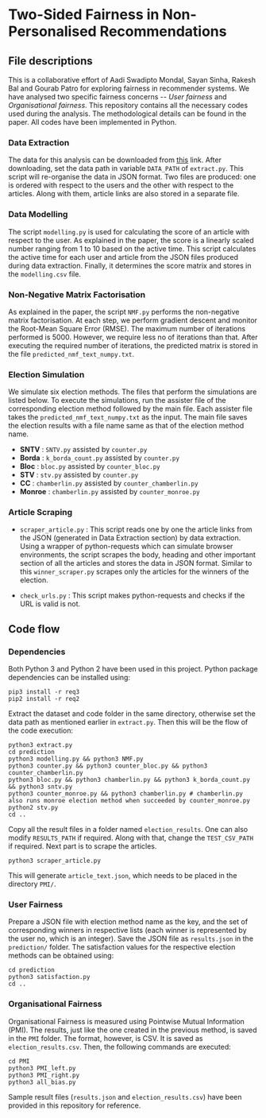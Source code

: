 # Two-Sided Fairness in Non-Personalised Recommendations

## File descriptions
This is a collaborative effort of Aadi Swadipto Mondal, Sayan Sinha, Rakesh Bal and Gourab Patro for exploring fairness in recommender systems. We have analysed two specific fairness concerns -- _User fairness_ and _Organisational fairness_. This repository contains all the necessary codes used during the analysis. The methodological details can be found in the paper. All codes have been implemented in Python.

### Data Extraction

The data for this analysis can be downloaded from [this](http://reclab.idi.ntnu.no/dataset/) link. After downloading, set the data path in variable `DATA_PATH` of `extract.py`. This script will re-organise the data in JSON format. Two files are produced: one is ordered with respect to the users and the other with respect to the articles. Along with them, article links are also stored in a separate file. 

### Data Modelling

The script `modelling.py` is used for calculating the score of an article with respect to the user. As explained in the paper, the score is a linearly scaled number ranging from 1 to 10 based on the active time. This script calculates the active time for each user and article from the JSON files produced during data extraction. Finally, it determines the score matrix and stores in the `modelling.csv` file.

### Non-Negative Matrix Factorisation

As explained in the paper, the script `NMF.py` performs the non-negative matrix factorisation. At each step, we perform gradient descent and monitor the Root-Mean Square Error (RMSE). The maximum number of iterations performed is 5000. However, we require less no of iterations than that. After executing the required number of iterations, the predicted matrix is stored in the file `predicted_nmf_text_numpy.txt`.

### Election Simulation

We simulate six election methods. The files that perform the simulations are listed below. To execute the simulations, run the assister file of the corresponding election method followed by the main file. Each assister file takes the `predicted_nmf_text_numpy.txt` as the input. The main file saves the election results with a file name same as that of the election method name.

- **SNTV** : `SNTV.py` assisted by `counter.py` 
- **Borda** : `k_borda_count.py` assisted by `counter.py`
- **Bloc** : `bloc.py` assisted by `counter_bloc.py`
- **STV** : `stv.py` assisted by `counter.py`
- **CC** : `chamberlin.py` assisted by `counter_chamberlin.py`
- **Monroe** : `chamberlin.py` assisted by `counter_monroe.py`


### Article Scraping

- `scraper_article.py` : This script reads one by one the article links from the JSON (generated in Data Extraction section) by data extraction. Using a wrapper of python-requests which can simulate browser environments, the script scrapes the body, heading and other important section of all the articles and stores the data in JSON format. Similar to this `winner_scraper.py` scrapes only the articles for the winners of the election.

- `check_urls.py` : This script makes python-requests and checks if the URL is valid is not. 


## Code flow
### Dependencies
Both Python 3 and Python 2 have been used in this project. Python package dependencies can be installed using:

```
pip3 install -r req3
pip2 install -r req2
```

Extract the dataset and code folder in the same directory, otherwise set the data path as mentioned earlier in `extract.py`. Then this will be the flow of the code execution:  
```
python3 extract.py
cd prediction
python3 modelling.py && python3 NMF.py
python3 counter.py && python3 counter_bloc.py && python3 counter_chamberlin.py
python3 bloc.py && python3 chamberlin.py && python3 k_borda_count.py && python3 sntv.py
python3 counter_monroe.py && python3 chamberlin.py # chamberlin.py also runs monroe election method when succeeded by counter_monroe.py 
python2 stv.py 
cd ..
```
Copy all the result files in a folder named `election_results`. One can also modify `RESULTS_PATH` if required. Along with that, change the `TEST_CSV_PATH` if required. Next part is to scrape the articles. 

```
python3 scraper_article.py
```
This will generate `article_text.json`, which needs to be placed in the directory `PMI/`.

### User Fairness
Prepare a JSON file with election method name as the key, and the set of corresponding winners in respective lists (each winner is represented by the user no, which is an integer). Save the JSON file as `results.json` in the `prediction/` folder. The satisfaction values for the respective election methods can be obtained using:  

```
cd prediction
python3 satisfaction.py
cd ..
```

### Organisational Fairness
Organisational Fairness is measured using Pointwise Mutual Information (PMI). The results, just like the one created in the previous method, is saved in the `PMI` folder. The format, however, is CSV. It is saved as `election_results.csv`. Then, the following commands are executed:

```
cd PMI
python3 PMI_left.py
python3 PMI_right.py
python3 all_bias.py
```

Sample result files (`results.json` and `election_results.csv`) have been provided in this repository for reference.
